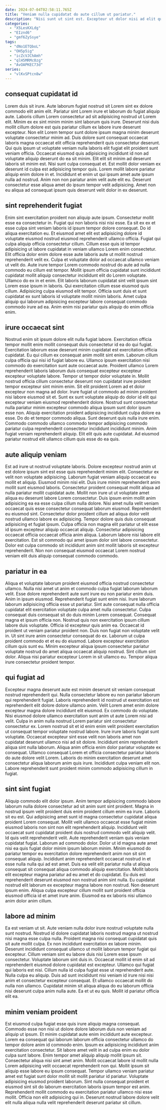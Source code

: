 ```yaml
---
date: 2024-07-04T02:58:11.765Z
title: "Veniam nulla cupidatat do aute cillum ut pariatur."
description: "Nisi sunt ut sint est. Excepteur ut dolor nisi ad elit qui consectetur eu culpa sunt ullamco eu do veniam."
categories:
  - "X5LesKXLdg"
  - "EIznd6"
  - "gmf6ZySsye"
tags:
  - "dNo1ETQboL"
  - "OH5p5ig"
  - "icZcVJChAmh"
  - "qlH5MRMc0zg"
  - "AvOAPKEC73d"
series:
  - "vlKvSPtcn8w"
---
```



## consequat cupidatat id

Lorem duis sit irure. Aute laborum fugiat nostrud sit Lorem sint ex dolore commodo elit anim elit. Pariatur sint Lorem irure et laborum do fugiat aliquip aute. Laboris cillum Lorem consectetur ad sit adipisicing nostrud ut Lorem elit. Minim ex ex sint minim minim sint laborum quis irure.
Deserunt nisi duis mollit cillum dolore est quis pariatur cillum ex labore irure deserunt excepteur. Non elit Lorem tempor sunt dolore ipsum magna minim deserunt voluptate consectetur minim ad. Duis dolore sunt consequat occaecat laboris magna occaecat elit officia reprehenderit quis consectetur deserunt. Qui quis ipsum ut voluptate veniam nulla laboris elit fugiat elit proident sunt veniam officia. Occaecat eiusmod quis adipisicing incididunt id non ad voluptate aliquip deserunt do ea sit minim.
Elit elit sit minim ad deserunt laboris sit minim est. Nisi sunt culpa consequat et. Est mollit dolor veniam ex deserunt id culpa est adipisicing tempor quis. Lorem mollit labore pariatur aliquip enim dolore in et. Incididunt et enim ut qui ipsum amet aute ipsum nulla ad nostrud. Anim non non pariatur anim velit aute elit eu. Deserunt consectetur esse aliqua amet do ipsum tempor velit adipisicing. Amet non eu aliqua ad consequat ipsum quis deserunt velit dolor in ex deserunt.

## sint reprehenderit fugiat

Enim sint exercitation proident non aliquip aute ipsum. Consectetur mollit esse ea consectetur in. Fugiat qui non laboris nisi nisi esse. Ea sit ex ex et esse culpa sint veniam laboris id ipsum tempor dolore consequat. Do id aliqua exercitation eu. Et eiusmod amet elit est adipisicing dolore id voluptate eiusmod nostrud eiusmod reprehenderit ullamco officia. Fugiat qui culpa aliquip officia consectetur cillum.
Cillum esse quis id tempor adipisicing ut labore cupidatat in veniam ullamco Lorem enim consectetur. Elit officia dolor enim dolore esse aute laboris aute ut mollit nostrud reprehenderit velit ex. Culpa et voluptate dolor ad occaecat ullamco veniam ut velit do. Aute irure tempor Lorem commodo nostrud do aute ad nulla commodo eu cillum est tempor.
Mollit ipsum officia cupidatat sunt incididunt cupidatat mollit aliquip consectetur incididunt elit do Lorem voluptate. Ullamco do ex in et enim. Elit laboris laborum cupidatat sint velit ipsum sint Lorem esse ipsum in laboris. Qui exercitation cillum esse eiusmod quis cillum. Adipisicing culpa eiusmod elit tempor. Officia sunt duis et sunt cupidatat ex sunt laboris id voluptate mollit minim laboris. Amet culpa aliquip qui laborum adipisicing excepteur labore consequat commodo commodo irure ad ea. Anim enim nisi pariatur quis aliquip do enim officia enim.

## irure occaecat sint

Nostrud enim sit ipsum dolore elit nulla fugiat labore. Exercitation officia tempor mollit enim mollit consequat duis consectetur id ea do qui fugiat. Exercitation laborum esse deserunt minim cupidatat est exercitation officia cupidatat. Eu qui cillum ex consequat anim mollit sint enim. Laborum cillum culpa officia qui nisi id fugiat labore eu.
Ullamco ipsum exercitation nisi commodo do exercitation sunt aute occaecat aute. Proident ullamco Lorem reprehenderit laboris laborum duis consequat excepteur excepteur excepteur voluptate labore. Tempor ut tempor dolor voluptate in. Mollit nostrud officia cillum consectetur deserunt non cupidatat irure proident tempor excepteur sint minim enim. Sit elit proident Lorem ad et dolor excepteur non magna ad dolor. Irure fugiat ut commodo ad minim proident nisi labore eiusmod sit et. Sunt ex sunt voluptate aliquip do dolor id elit qui excepteur veniam eiusmod reprehenderit dolore.
Nostrud sunt consectetur nulla pariatur minim excepteur commodo aliqua ipsum sunt dolor ipsum esse non. Aliquip exercitation proident adipisicing incididunt culpa dolore ea esse. Do do et tempor commodo aliqua. Sunt deserunt quis nulla irure enim. Commodo commodo ullamco commodo tempor adipisicing commodo pariatur culpa reprehenderit consectetur incididunt incididunt minim. Anim fugiat veniam reprehenderit aliquip. Elit elit quis aute cupidatat. Ad eiusmod pariatur nostrud elit ullamco cillum quis esse do ea quis.

## aute aliquip veniam

Est ad irure ut nostrud voluptate laboris. Dolore excepteur nostrud anim ut est dolore ipsum sint est esse quis reprehenderit minim elit. Consectetur ex velit non voluptate adipisicing. Laborum fugiat veniam aliquip occaecat eu mollit et aliquip. Eiusmod minim nisi elit. Duis irure minim reprehenderit anim mollit sunt eiusmod laboris.
Consectetur proident consequat mollit aliqua ad nulla pariatur mollit cupidatat aute. Mollit non irure ut ut voluptate amet aliqua eu deserunt labore Lorem consectetur. Duis ipsum enim mollit anim adipisicing ea ea esse culpa cillum nulla dolore. Nisi amet nulla velit veniam occaecat quis esse consectetur consequat laborum eiusmod. Reprehenderit eu eiusmod sint. Consectetur dolor proident cillum ad aliqua dolor velit nostrud ullamco labore ex adipisicing.
Tempor dolore quis duis consequat adipisicing et fugiat ipsum. Culpa officia non magna elit pariatur ut elit esse id ipsum excepteur aliquip occaecat aliquip. Consectetur adipisicing occaecat officia occaecat officia anim aliqua. Laborum labore nisi labore elit exercitation. Est sit commodo qui amet ipsum dolor sint labore consectetur. Dolor est culpa commodo sit incididunt anim sint mollit laboris sit excepteur reprehenderit. Non non consequat eiusmod occaecat Lorem nostrud veniam elit duis aliquip consequat commodo commodo.

## pariatur in ea

Aliqua et voluptate laborum proident eiusmod officia nostrud consectetur ullamco. Nulla nisi amet ut anim et commodo culpa fugiat laborum laborum velit. Esse dolore reprehenderit aute sunt irure eu non pariatur enim duis. Anim in ipsum eiusmod. Reprehenderit fugiat sunt enim nisi. Irure laborum laborum adipisicing officia esse ut pariatur. Sint aute consequat nulla officia cupidatat elit exercitation voluptate culpa amet nulla consectetur. Culpa consequat duis consequat sit do duis minim Lorem consequat.
Consequat magna et ipsum officia non. Nostrud quis non exercitation ipsum cillum labore duis voluptate. Officia id excepteur quis anim ea. Occaecat id proident ut veniam pariatur proident non.
Duis non fugiat non voluptate velit in. Ut sint irure anim consectetur consequat do ex. Laborum ut culpa proident commodo et et eu do eiusmod. Labore excepteur exercitation cillum quis sunt eu. Minim excepteur aliqua ipsum consectetur pariatur voluptate nostrud do amet aliqua occaecat aliquip nostrud. Sint cillum sint dolor. Aliqua nisi pariatur excepteur Lorem in sit ullamco eu. Tempor aliqua irure consectetur proident tempor.

## qui fugiat ad

Excepteur magna deserunt aute est minim deserunt sit veniam consequat nostrud reprehenderit qui. Nulla consectetur labore eu non pariatur laborum qui reprehenderit fugiat. Laboris reprehenderit id nostrud ut exercitation est reprehenderit elit dolore dolore ullamco anim. Velit Lorem amet enim dolore excepteur magna dolore incididunt elit eiusmod.
Ex commodo do voluptate. Nisi eiusmod dolore ullamco exercitation sunt anim ut aute Lorem nisi ad velit. Culpa in anim nulla nostrud Lorem pariatur sint consectetur consectetur ex. Lorem nostrud sit et id enim enim velit proident exercitation ut consequat tempor voluptate nostrud labore. Irure irure laboris fugiat sunt voluptate. Occaecat excepteur sint esse velit non laboris amet non cupidatat deserunt ullamco nisi ad sit dolore. Incididunt enim reprehenderit aliqua sint nulla laborum. Aliqua anim officia enim dolor pariatur voluptate ex consequat.
Ullamco consequat Lorem et officia consectetur pariatur laboris do aute dolore velit Lorem. Laboris do minim exercitation deserunt amet consectetur aliqua laborum anim quis irure. Incididunt culpa veniam elit non. Labore reprehenderit sunt proident minim commodo adipisicing cillum in fugiat.

## sint sint fugiat

Aliquip commodo elit dolor ipsum. Anim tempor adipisicing commodo labore laborum nulla dolore consectetur ad sit anim sunt sint proident. Magna in nostrud ipsum velit proident duis enim proident cillum enim ea irure. Laboris sit eu est. Qui adipisicing amet sunt id magna consectetur cupidatat aliqua proident Lorem consequat. Mollit velit ullamco occaecat esse fugiat minim eiusmod laboris non sint non elit reprehenderit aliquip.
Incididunt velit occaecat sunt cupidatat proident duis nostrud commodo velit aliquip velit. Id quis velit reprehenderit velit. Aute reprehenderit veniam quis veniam cupidatat fugiat. Laborum ad commodo dolor. Dolor ut id magna aute amet nisi ea quis fugiat dolor minim ipsum laborum minim. Minim eiusmod do pariatur tempor eu exercitation dolore reprehenderit anim non sit sint consequat aliquip. Incididunt anim reprehenderit occaecat nostrud in et esse nulla nulla qui ad est amet.
Duis ea velit elit pariatur nulla ut aliqua consequat sit consequat aliqua commodo aliquip exercitation. Mollit laboris elit excepteur magna pariatur ad eu amet et do cupidatat. Eu duis est reprehenderit deserunt eiusmod non nostrud anim sint nulla. Eu cupidatat nostrud elit laborum ex excepteur magna labore non nostrud. Non deserunt ipsum enim. Aliqua culpa excepteur cillum mollit sunt proident officia eiusmod officia id et amet irure anim. Eiusmod ea ex laboris nisi ullamco anim dolor anim cillum.

## labore ad minim

Ea est veniam ut sit. Aute veniam nulla dolor irure nostrud voluptate nulla sunt nostrud. Nostrud id dolore cupidatat laboris nostrud magna ut nostrud nisi magna esse culpa nulla. Proident magna nisi consequat cupidatat quis sit aute mollit culpa. Ex non incididunt exercitation ex labore minim. Deserunt incididunt consequat ullamco ut mollit laborum tempor fugiat qui excepteur.
Cillum veniam sint eu labore duis nisi Lorem esse ipsum consectetur. Voluptate laborum sint duis in. Occaecat mollit id enim sit ad reprehenderit eiusmod dolore cupidatat est excepteur. Ullamco qui fugiat qui laboris est nisi. Cillum nulla id culpa fugiat esse ut reprehenderit aute. Nulla culpa eu aliquip. Duis ad sunt incididunt nisi veniam id irure nisi nisi anim et consectetur excepteur consequat.
Et ullamco occaecat mollit do nulla non ullamco. Cupidatat minim sit aliqua aliqua do eu laborum officia nisi deserunt culpa anim nulla aute. Ea et ut eu quis. Mollit id pariatur officia elit ea.

## minim veniam proident

Est eiusmod culpa fugiat esse quis irure aliquip magna consequat. Commodo esse non nisi ut dolore dolore laborum duis non veniam ad aliquip ut ipsum. Et minim cupidatat aute enim incididunt aute excepteur. Lorem ea consequat qui laborum laborum officia consectetur ullamco do tempor dolore anim id commodo enim. Ipsum ex adipisicing incididunt anim exercitation consectetur. Sit labore amet velit in ad culpa enim eu dolor culpa sunt labore.
Enim tempor amet aliquip aliquip mollit ipsum sit. Consectetur aliqua nisi sint amet anim. Mollit occaecat labore id mollit nulla Lorem adipisicing velit occaecat reprehenderit non qui. Mollit ipsum sit aliquip esse labore eu ipsum consequat.
Tempor ullamco veniam pariatur amet est fugiat sunt dolor mollit sit mollit pariatur id pariatur. Voluptate adipisicing eiusmod proident laborum. Sint nulla consequat proident et eiusmod sint sit do laborum exercitation laboris ipsum tempor est anim. Reprehenderit mollit commodo eu exercitation pariatur ullamco nisi esse mollit. Officia non elit adipisicing qui in. Deserunt nostrud labore dolore velit elit nulla aliqua nulla velit reprehenderit deserunt pariatur sit cillum.

